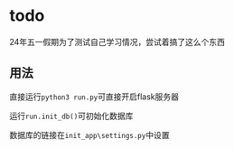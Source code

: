 # todo
24年五一假期为了测试自己学习情况，尝试着搞了这么个东西

## 用法

直接运行`python3 run.py`可直接开启flask服务器

运行`run.init_db()`可初始化数据库

数据库的链接在`init_app\settings.py`中设置
